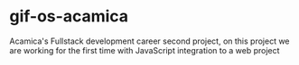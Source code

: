 # gif-os-acamica
 Acamica's Fullstack development career second project, on this project we are working for the first time with JavaScript integration to a web project

